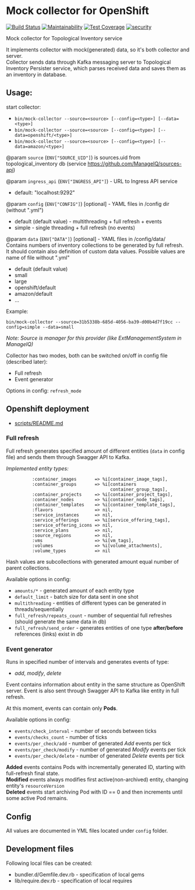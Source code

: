 # Mock collector for OpenShift

[![Build Status](https://travis-ci.org/RedHatInsights/topological_inventory-mock_source.svg?branch=master)](https://travis-ci.org/RedHatInsights/topological_inventory-mock_source)
[![Maintainability](https://api.codeclimate.com/v1/badges/a9786a524995131c01a4/maintainability)](https://codeclimate.com/github/RedHatInsights/topological_inventory-mock_source/maintainability)
[![Test Coverage](https://api.codeclimate.com/v1/badges/a9786a524995131c01a4/test_coverage)](https://codeclimate.com/github/RedHatInsights/topological_inventory-mock_source/test_coverage)
[![security](https://hakiri.io/github/RedHatInsights/topological_inventory-mock_source/master.svg)](https://hakiri.io/github/RedHatInsights/topological_inventory-mock_source/master)

Mock collector for Topological Inventory service

It implements collector with mock(generated) data, so it's both collector and server.   
Collector sends data through Kafka messaging server to Topological Inventory Persister service, 
which parses received data and saves them as an inventory in database.  

## Usage:

start collector:
- `bin/mock-collector --source=<source> [--config=<type>] [--data=<type>]`  
- `bin/mock-collector --source=<source> [--config=<type>] [--data=openshift/<type>]`  
- `bin/mock-collector --source=<source> [--config=<type>] [--data=amazon/<type>]`  

@param `source` (`ENV["SOURCE_UID"]`) is sources.uid from topological_inventory db
(service https://github.com/ManageIQ/sources-api)

@param `ingress_api` (`ENV["INGRESS_API"]`) - URL to Ingress API service
- default: "localhost:9292"

@param `config` (`ENV["CONFIG"]`) [optional] - YAML files in /config dir (without ".yml")
 - default (default value) - multithreading + full refresh + events
 - simple - single threading + full refresh (no events)

@param `data` (`ENV["DATA"]`) [optional] - YAML files in /config/data/  
    Contains numbers of inventory collections to be generated by full refresh.  
    It should contain also definition of custom data values. 
    Possible values are name of file without ".yml"    

- default (default value)
- small
- large
- openshift/default
- amazon/default
- ...
  
    
Example:
```
bin/mock-collector --source=31b5338b-685d-4056-ba39-d00b4d7f19cc --config=simple --data=small
```    
_Note: Source is manager for this provider (like ExtManagementSystem in ManageIQ)_

Collector has two modes, both can be switched on/off in config file (described later):
* Full refresh
* Event generator

Options in config: `refresh_mode`

## Openshift deployment

* [scripts/README.md](scripts/README.md)

### Full refresh

Full refresh generates specified amount of different entities (`data` in config file)
and sends them through Swagger API to Kafka.   

*Implemented entity types:*
```
          :container_images       => %i[container_image_tags],
          :container_groups       => %i[containers
                                        container_group_tags],
          :container_projects     => %i[container_project_tags],
          :container_nodes        => %i[container_node_tags],
          :container_templates    => %i[container_template_tags],
          :flavors                => nil,
          :service_instances      => nil,
          :service_offerings      => %i[service_offering_tags],
          :service_offering_icons => nil,
          :service_plans          => nil,
          :source_regions         => nil,
          :vms                    => %i[vm_tags],
          :volumes                => %i[volume_attachments],
          :volume_types           => nil
```
Hash values are subcollections with generated amount equal number of parent collections.

Available options in config:
* `amounts/*` - generated amount of each entity type
* `default_limit` - batch size for data sent in one shot
* `multithreading` - entities of different types can be generated in threads/sequentially
* `full_refresh/repeats_count` - number of sequential full refreshes (should generate the same data in db)
* `full_refresh/send_order` - generates entities of one type **after/before** references (links) exist in db    

### Event generator

Runs in specified number of intervals and generates events of type: 
* *add*, *modify*, *delete*

Event contains information about entity in the same structure as OpenShift server.
Event is also sent through Swagger API to Kafka like entity in full refresh. 

At this moment, events can contain only **Pods**.

Available options in config:
* `events/check_interval` - number of seconds between ticks
* `events/checks_count` - number of ticks  
* `events/per_check/add` - number of generated *Add* events per tick
* `events/per_check/modify` - number of generated *Modify* events per tick
* `events/per_check/delete` - number of generated *Delete* events per tick 

**Added** events contains Pods with incrementally generated ID, starting with full-refresh final state.  
**Modified** events always modifies first active(non-archived) entity, changing entity's `resourceVersion`  
**Deleted** events start archiving Pod with ID == 0 and then increments until some active Pod remains.   

## Config
  
All values are documented in YML files located under `config` folder.

## Development files
Following local files can be created:
* bundler.d/Gemfile.dev.rb - specification of local gems
* lib/require.dev.rb - specification of local requires
